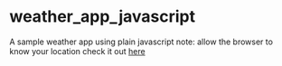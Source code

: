 # weather_app_javascript
A sample weather app using plain javascript
note: allow the browser to know your location
check it out [here]()
